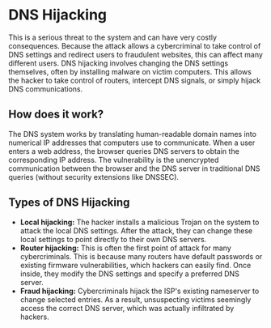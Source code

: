 # DNS Hijacking

This is a serious threat to the system and can have very costly consequences. Because the attack allows a cybercriminal to take control of DNS settings and redirect users to fraudulent websites, this can affect many different users. DNS hijacking involves changing the DNS settings themselves, often by installing malware on victim computers. This allows the hacker to take control of routers, intercept DNS signals, or simply hijack DNS communications.

## How does it work?
The DNS system works by translating human-readable domain names into numerical IP addresses that computers use to communicate. When a user enters a web address, the browser queries DNS servers to obtain the corresponding IP address. The vulnerability is the unencrypted communication between the browser and the DNS server in traditional DNS queries (without security extensions like DNSSEC).

## Types of DNS Hijacking
- **Local hijacking:** The hacker installs a malicious Trojan on the system to attack the local DNS settings. After the attack, they can change these local settings to point directly to their own DNS servers.
- **Router hijacking:** This is often the first point of attack for many cybercriminals. This is because many routers have default passwords or existing firmware vulnerabilities, which hackers can easily find. Once inside, they modify the DNS settings and specify a preferred DNS server.
- **Fraud hijacking:** Cybercriminals hijack the ISP's existing nameserver to change selected entries. As a result, unsuspecting victims seemingly access the correct DNS server, which was actually infiltrated by hackers.
